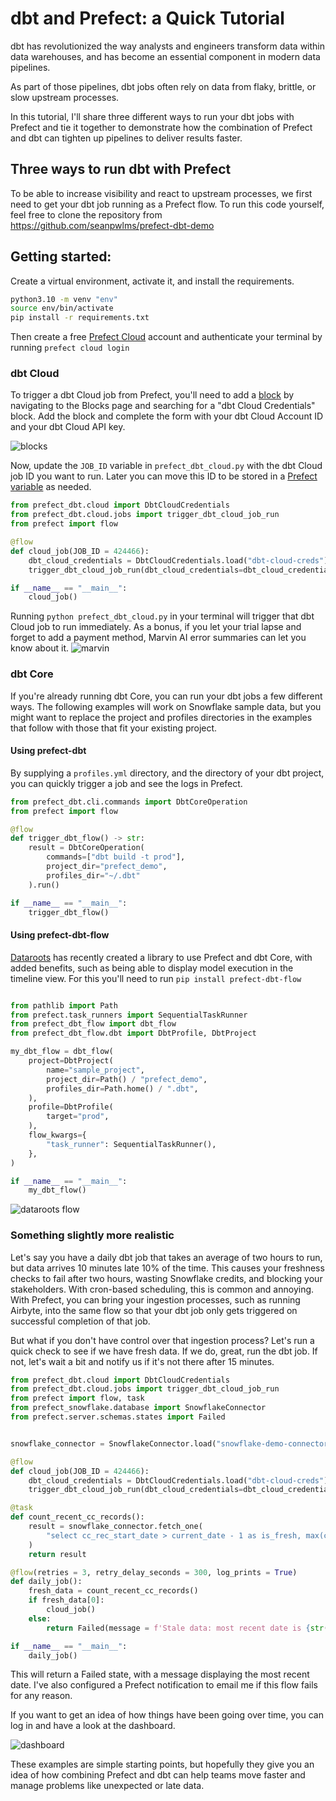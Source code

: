 # dbt and Prefect: a Quick Tutorial

dbt has revolutionized the way analysts and engineers transform data within data warehouses, and has become an essential component in modern data pipelines.  

As part of those pipelines, dbt jobs often rely on data from flaky, brittle, or slow upstream processes.  

In this tutorial, I'll share three different ways to run your dbt jobs with Prefect and tie it together to demonstrate how the combination of Prefect and dbt can tighten up pipelines to deliver results faster.


## Three ways to run dbt with Prefect

To be able to increase visibility and react to upstream processes, we first need to get your dbt job running as a Prefect flow.  To run this code yourself, feel free to clone the repository from https://github.com/seanpwlms/prefect-dbt-demo

## Getting started: 

Create a virtual environment, activate it, and install the requirements.
```bash
python3.10 -m venv "env"
source env/bin/activate
pip install -r requirements.txt
```

Then create a free [Prefect Cloud](https://www.prefect.io/) account and authenticate your terminal by running `prefect cloud login` 

### dbt Cloud

To trigger a dbt Cloud job from Prefect, you'll need to add a [block](https://docs.prefect.io/2.13.5/concepts/blocks/) by navigating to the Blocks page and searching for a "dbt Cloud Credentials" block. Add the block and complete the form with your dbt Cloud Account ID and your dbt Cloud API key.  

![blocks](assets/choose_a_block.png)

Now, update the `JOB_ID` variable in `prefect_dbt_cloud.py` with the dbt Cloud job ID you want to run.  Later you can move this ID to be stored in a [Prefect variable](https://docs.prefect.io/2.13.5/guides/variables/) as needed.

```python
from prefect_dbt.cloud import DbtCloudCredentials
from prefect_dbt.cloud.jobs import trigger_dbt_cloud_job_run
from prefect import flow

@flow
def cloud_job(JOB_ID = 424466):
    dbt_cloud_credentials = DbtCloudCredentials.load("dbt-cloud-creds")
    trigger_dbt_cloud_job_run(dbt_cloud_credentials=dbt_cloud_credentials, job_id=JOB_ID)

if __name__ == "__main__":
    cloud_job()

```

Running `python prefect_dbt_cloud.py` in your terminal will trigger that dbt Cloud job to run immediately. As a bonus, if you let your trial lapse and forget to add a payment method, Marvin AI error summaries can let you know about it. ![marvin](assets/ai_err.png)

### dbt Core

If you're already running dbt Core, you can run your dbt jobs a few different ways. The following examples will work on Snowflake sample data, but you might want to replace the project and profiles directories in the examples that follow with those that fit your existing project.

#### Using prefect-dbt

By supplying a `profiles.yml` directory, and the directory of your dbt project, you can quickly trigger a job and see the logs in Prefect.

```python
from prefect_dbt.cli.commands import DbtCoreOperation
from prefect import flow

@flow
def trigger_dbt_flow() -> str:
    result = DbtCoreOperation(
        commands=["dbt build -t prod"],
        project_dir="prefect_demo",
        profiles_dir="~/.dbt"
    ).run()

if __name__ == "__main__":
    trigger_dbt_flow()

```

#### Using prefect-dbt-flow

[Dataroots](https://dataroots.io/) has recently created a library to use Prefect and dbt Core, with added benefits, such as being able to display model execution in the timeline view. For this you'll need to run `pip install prefect-dbt-flow`

```python

from pathlib import Path
from prefect.task_runners import SequentialTaskRunner
from prefect_dbt_flow import dbt_flow
from prefect_dbt_flow.dbt import DbtProfile, DbtProject

my_dbt_flow = dbt_flow(
    project=DbtProject(
        name="sample_project",
        project_dir=Path() / "prefect_demo",
        profiles_dir=Path.home() / ".dbt",
    ),
    profile=DbtProfile(
        target="prod",
    ),
    flow_kwargs={
        "task_runner": SequentialTaskRunner(),
    },
)

if __name__ == "__main__":
    my_dbt_flow()
```
![dataroots flow](assets/dataroots_timeline.png)


### Something slightly more realistic

Let's say you have a daily dbt job that takes an average of two hours to run, but data arrives 10 minutes late 10% of the time. This causes your freshness checks to fail after two hours, wasting Snowflake credits, and blocking your stakeholders. With cron-based scheduling, this is common and annoying.  With Prefect, you can bring your ingestion processes, such as running Airbyte, into the same flow so that your dbt job only gets triggered on successful completion of that job.  

But what if you don't have control over that ingestion process? Let's run a quick check to see if we have fresh data.  If we do, great, run the dbt job.  If not, let's wait a bit and notify us if it's not there after 15 minutes.


```python
from prefect_dbt.cloud import DbtCloudCredentials
from prefect_dbt.cloud.jobs import trigger_dbt_cloud_job_run
from prefect import flow, task
from prefect_snowflake.database import SnowflakeConnector
from prefect.server.schemas.states import Failed


snowflake_connector = SnowflakeConnector.load("snowflake-demo-connector")

@flow
def cloud_job(JOB_ID = 424466):
    dbt_cloud_credentials = DbtCloudCredentials.load("dbt-cloud-creds")
    trigger_dbt_cloud_job_run(dbt_cloud_credentials=dbt_cloud_credentials, job_id=JOB_ID)

@task
def count_recent_cc_records():
    result = snowflake_connector.fetch_one(
        "select cc_rec_start_date > current_date - 1 as is_fresh, max(cc_rec_start_date) as max_date from snowflake_sample_data.tpcds_sf10tcl.call_center group by 1"
    )
    return result

@flow(retries = 3, retry_delay_seconds = 300, log_prints = True)
def daily_job():
    fresh_data = count_recent_cc_records()
    if fresh_data[0]:
        cloud_job()
    else:
        return Failed(message = f'Stale data: most recent date is {str(fresh_data[1])}')

if __name__ == "__main__":
    daily_job()

```

This will return a Failed state, with a message displaying the most recent date.  I've also configured a Prefect notification to email me if this flow fails for any reason.  

If you want to get an idea of how things have been going over time, you can log in and have a look at the dashboard.  

![dashboard](assets/dashboard.png)

These examples are simple starting points, but hopefully they give you an idea of how combining Prefect and dbt can help teams move faster and manage problems like unexpected or late data.  